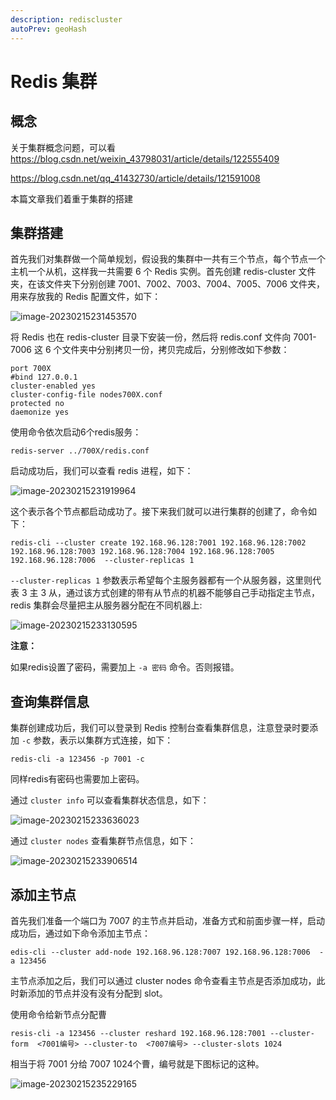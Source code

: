 ```yaml
---
description: rediscluster
autoPrev: geoHash
---
```


# Redis 集群

## 概念

关于集群概念问题，可以看 https://blog.csdn.net/weixin_43798031/article/details/122555409

https://blog.csdn.net/qq_41432730/article/details/121591008

本篇文章我们着重于集群的搭建


## 集群搭建

首先我们对集群做一个简单规划，假设我的集群中一共有三个节点，每个节点一个主机一个从机，这样我一共需要 6 个 Redis 实例。首先创建 redis-cluster 文件夹，在该文件夹下分别创建 7001、7002、7003、7004、7005、7006 文件夹，用来存放我的 Redis 配置文件，如下：

![image-20230215231453570](https://img.zxqs.top/image-20230215231453570.png)

将 Redis 也在 redis-cluster 目录下安装一份，然后将 redis.conf 文件向 7001-7006 这 6 个文件夹中分别拷贝一份，拷贝完成后，分别修改如下参数：

```text
port 700X
#bind 127.0.0.1
cluster-enabled yes
cluster-config-file nodes700X.conf
protected no
daemonize yes
```

使用命令依次启动6个redis服务：

```text
redis-server ../700X/redis.conf
```

启动成功后，我们可以查看 redis 进程，如下：

![image-20230215231919964](https://img.zxqs.top/image-20230215231919964.png)

这个表示各个节点都启动成功了。接下来我们就可以进行集群的创建了，命令如下：

```text
redis-cli --cluster create 192.168.96.128:7001 192.168.96.128:7002 192.168.96.128:7003 192.168.96.128:7004 192.168.96.128:7005 192.168.96.128:7006  --cluster-replicas 1
```

`--cluster-replicas 1` 参数表示希望每个主服务器都有一个从服务器，这里则代表 3 主 3 从，通过该方式创建的带有从节点的机器不能够自己手动指定主节点，redis 集群会尽量把主从服务器分配在不同机器上:

![image-20230215233130595](https://img.zxqs.top/image-20230215233130595.png)

**注意：**

如果redis设置了密码，需要加上 `-a 密码` 命令。否则报错。

## 查询集群信息

集群创建成功后，我们可以登录到 Redis 控制台查看集群信息，注意登录时要添加 `-c` 参数，表示以集群方式连接，如下：

```text
redis-cli -a 123456 -p 7001 -c
```

同样redis有密码也需要加上密码。

通过 `cluster info` 可以查看集群状态信息，如下：

![image-20230215233636023](https://img.zxqs.top/image-20230215233636023.png)

通过 `cluster nodes` 查看集群节点信息，如下：

![image-20230215233906514](https://img.zxqs.top/image-20230215233906514.png)

## 添加主节点

首先我们准备一个端口为 7007 的主节点并启动，准备方式和前面步骤一样，启动成功后，通过如下命令添加主节点：

```text
edis-cli --cluster add-node 192.168.96.128:7007 192.168.96.128:7006  -a 123456
```
主节点添加之后，我们可以通过 cluster nodes 命令查看主节点是否添加成功，此时新添加的节点并没有没有分配到 slot。

使用命令给新节点分配曹

```text
resis-cli -a 123456 --cluster reshard 192.168.96.128:7001 --cluster-form  <7001编号> --cluster-to  <7007编号> --cluster-slots 1024
```

相当于将 7001 分给 7007 1024个曹，编号就是下图标记的这种。

![image-20230215235229165](https://img.zxqs.top/image-20230215235229165.png)





